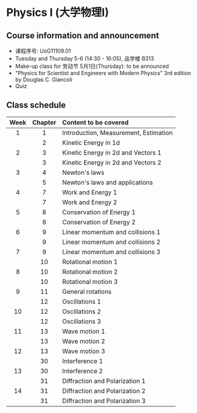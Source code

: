 # Physics I (大学物理I)
<!-- [Go to Class diary](#Class-diary) -->
## Course information and announcement
* 课程序号: UoG11109.01
* Tuesday and Thursday 5-6 (14:30 - 16:05), 品学楼 B313
* Make-up class for 劳动节 5月1日(Thursday): to be announced
* “Physics for Scientist and Engineers with Modern Physics” 3rd edition by Douglas C. Giancoli
* Quiz

## Class schedule
Week|Chapter|Content to be covered|
| :--: | :--: | :--- |
|1|1 |Introduction, Measurement, Estimation|
||2 |Kinetic Energy in 1d|
|2|3 |Kinetic Energy in 2d and Vectors 1|
||3 |Kinetic Energy in 2d and Vectors 2|
|3|4 |Newton's laws |
||5 |Newton's laws and applications|
|4|7 |Work and Energy 1|
||7 |Work and Energy 2|
|5|8 |Conservation of Energy 1|
||8 |Conservation of Energy 2|
|6|9 |Linear momentum and collisions 1|
||9 |Linear momentum and collisions 2|
|7|9 |Linear momentum and collisions 3|
||10|Rotational motion 1|
|8|10|Rotational motion 2|
||10|Rotational motion 3|
|9|11|General rotations|
||12|Oscillations 1|
|10|12|Oscillations 2|
||12|Oscillations 3|
|11|13|Wave motion 1|
||13|Wave motion 2|
|12|13|Wave motion 3|
||30|Interference 1|
|13|30|Interference 2|
||31|Diffraction and Polarization 1|
|14|31|Diffraction and Polarization 2|
||31|Diffraction and Polarization 3|





